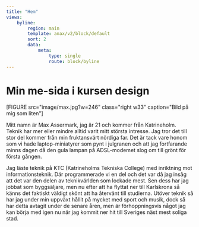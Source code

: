 ```yaml
---
title: "Hem"
views:
    byline:
        region: main
        template: anax/v2/block/default
        sort: 2
        data:
            meta:
                type: single
                route: block/byline
---
```


<h1>Min me-sida i kursen design</h1>

[FIGURE src="image/max.jpg?w=246" class="right w33" caption="Bild på mig som liten"]

Mitt namn är Max Assermark, jag är 21 och kommer från Katrineholm. Teknik har mer eller mindre alltid varit mitt största intresse. Jag tror det till stor del kommer från min fruktansvärt nördiga far. Det är tack vare honom som vi hade laptop-miniatyrer som pynt i julgranen och att jag fortfarande minns dagen då den gula lampan på ADSL-modemet slog om till grönt för första gången.

Jag läste teknik på KTC (Katrineholms Tekniska College) med inriktning mot informationsteknik. Där programmerade vi en del och det var då jag insåg att det var den delen av teknikvärlden som lockade mest. Sen dess har jag jobbat som byggsäljare, men nu efter att ha flyttat ner till Karlskrona så känns det faktiskt väldigt skönt att ha återvänt till studierna. Utöver teknik så har jag under min uppväxt hållit på mycket med sport och musik, dock så har detta avtagit under de senare åren, men är förhoppningsvis något jag kan börja med igen nu när jag kommit ner hit till Sveriges näst mest soliga stad.
